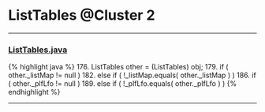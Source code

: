 # ListTables @Cluster 2

***

### [ListTables.java](https://searchcode.com/codesearch/view/97384153/)
{% highlight java %}
176. ListTables other = (ListTables) obj;
179.     if ( other._listMap != null )
182. else if ( !_listMap.equals( other._listMap ) )
186.     if ( other._plfLfo != null )
189. else if ( !_plfLfo.equals( other._plfLfo ) )
{% endhighlight %}

***

